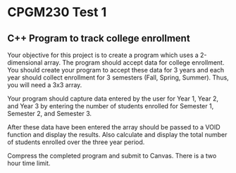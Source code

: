 # CPGM230 Test 1

## C++ Program to track college enrollment

Your objective for this project is to create a program which uses a 2-dimensional array. The program should accept data for college enrollment. You should create your program to accept these data for 3 years and each year should collect enrollment for 3 semesters (Fall, Spring, Summer).  Thus, you will need a 3x3 array.

Your program should capture data entered by the user for Year 1, Year 2, and Year 3 by entering the number of students enrolled for Semester 1, Semester 2, and Semester 3.

After these data have been entered the array should be passed to a VOID function and display the results. Also calculate and display the total number of students enrolled over the three year period.

Compress the completed program and submit to Canvas. There is a two hour time limit.